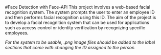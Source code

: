 #Face Detection with Face-API
This project involves a web-based facial recognition system. The system prompts the user to enter an employee ID and then performs facial recognition using this ID. The aim of the project is to develop a facial recognition system that can be used for applications such as access control or identity verification by recognizing specific employees.  

_For the system to be usable, .png image files should be added to the label sections that come with changing the ID assigned to the person._
